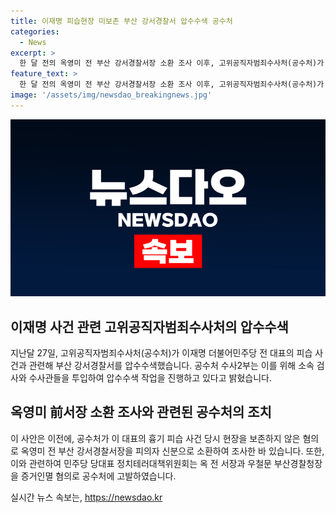 ```yaml
---
title: 이재명 피습현장 미보존 부산 강서경찰서 압수수색 공수처
categories:
  - News
excerpt: >
  한 달 전의 옥영미 전 부산 강서경찰서장 소환 조사 이후, 고위공직자범죄수사처(공수처)가 이재명 전 더불어민주당 대표의 피습 사건과 관련해 부산 강서경찰서를 압수수색했다. 이에 앞서 공수처는 이 전 대표의 흉기 피습 당시 현장을 보존하지 않은 혐의로 옥 전 서장을 피의자로 소환해 조사했으며, 더불어민주당 당대표 정치테러대책위원회는 피습 직후 경찰의 행위를 증거 인멸로 이어진 범행으로 보고 있다.
feature_text: >
  한 달 전의 옥영미 전 부산 강서경찰서장 소환 조사 이후, 고위공직자범죄수사처(공수처)가 이재명 전 더불어민주당 대표의 피습 사건과 관련해 부산 강서경찰서를 압수수색했다. 이에 앞서 공수처는 이 전 대표의 흉기 피습 당시 현장을 보존하지 않은 혐의로 옥 전 서장을 피의자로 소환해 조사했으며, 더불어민주당 당대표 정치테러대책위원회는 피습 직후 경찰의 행위를 증거 인멸로 이어진 범행으로 보고 있다.
image: '/assets/img/newsdao_breakingnews.jpg'
---
```


<p><img src="/assets/img/newsdao_breakingnews.jpg" alt="implanttips 속보" /></p>

<h2 data-ke-size="size26">이재명 사건 관련 고위공직자범죄수사처의 압수수색</h2>

<p data-ke-size="size16">지난달 27일, 고위공직자범죄수사처(공수처)가 이재명 더불어민주당 전 대표의 피습 사건과 관련해 부산 강서경찰서를 압수수색했습니다. 공수처 수사2부는 이를 위해 소속 검사와 수사관들을 투입하여 압수수색 작업을 진행하고 있다고 밝혔습니다.</p>

<h2 data-ke-size="size26">옥영미 前서장 소환 조사와 관련된 공수처의 조치</h2>

<p data-ke-size="size16">이 사안은 이전에, 공수처가 이 대표의 흉기 피습 사건 당시 현장을 보존하지 않은 혐의로 옥영미 전 부산 강서경찰서장을 피의자 신분으로 소환하여 조사한 바 있습니다. 또한, 이와 관련하여 민주당 당대표 정치테러대책위원회는 옥 전 서장과 우철문 부산경찰청장을 증거인멸 혐의로 공수처에 고발하였습니다.</p>
실시간 뉴스 속보는, <a href="https://newsdao.kr" rel="dofollow">https://newsdao.kr</a>


